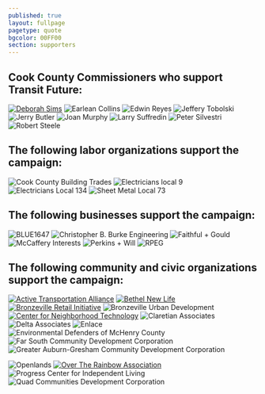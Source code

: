 ```yaml
---
published: true
layout: fullpage
pagetype: quote
bgcolor: 00FF00
section: supporters
---
```


## Cook County Commissioners who support Transit Future:

[![Deborah Sims](img/supporters/deborah_sims_sig.jpg)](http://www.deborahsims.org/)
![Earlean Collins](img/supporters/earlean_collins_sig.jpg)
![Edwin Reyes](img/supporters/edwin_reyes_sig.jpg)
![Jeffery Tobolski](img/supporters/jeffrey_tobowlski_sig.jpg)
![Jerry Butler](img/supporters/jerry_butler_sig.jpg)
![Joan Murphy](img/supporters/joan_murphy_sig.jpg)
![Larry Suffredin](img/supporters/larry_suffredin_sig.jpg)
![Peter Silvestri](img/supporters/peter_silvestri_sig.jpg)
![Robert Steele](img/supporters/robert_steele_sig.jpg)

## The following labor organizations support the campaign:


![Cook County Building Trades](img/supporters/buildingtrades.jpg)
![Electricians local 9](img/supporters/ibew_local_9.jpg)
![Electricians Local 134](img/supporters/ibew_logo.jpg)
![Sheet Metal Local 73](img/supporters/sheet_metal.jpg)


## The following businesses support the campaign:


![BLUE1647](img/supporters/blue1647.jpg)
![Christopher B. Burke Engineering](img/supporters/burke_engineering.jpg)
![Faithful + Gould](img/supporters/fg_logo.JPG)
![McCaffery Interests](img/supporters/mccaffery.jpg)
![Perkins + Will](img/supporters/perkinsandwill.jpg)
![RPEG](img/supporters/rpeg.jpg)

## The following community and civic organizations support the campaign:


[![Active Transportation Alliance](img/supporters/activetrans.jpg)](http://www.activetrans.org)
[![Bethel New Life](img/supporters/bethel_newlife.png)](http://www.bethelnewlife.org)
[![Bronzeville Retail Initiative](img/supporters/bri.jpg)](http://www.bronzevilleretail.com)
![Bronzeville Urban Development](img/supporters/bud.jpg)
[![Center for Neighborhood Technology](img/supporters/cntlogo.jpg)](http://www.cnt.org)
![Claretian Associates](img/supporters/claretian_associates.jpg)
![Delta Associates](img/supporters/deltalogo.jpg)
![Enlace](img/supporters/enlacelogo.jpg)
![Environmental Defenders of McHenry County](img/supporters/edmc_logo.jpg)
![Far South Community Development Corporation](img/supporters/fscdc.jpg)
![Greater Auburn-Gresham Community Development Corporation](img/supporters/greater_auburngresham.png)

![Openlands](img/supporters/openlands.jpg)
[![Over The Rainbow Association](img/supporters/otrlogo.jpg)](www.otrassn.org)
![Progress Center for Independent Living](img/supporters/progress_center.jpg)
![Quad Communities Development Corporation](img/supporters/qcdc.jpg)